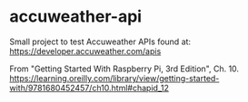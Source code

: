 # accuweather-api

Small project to test Accuweather APIs found at:  https://developer.accuweather.com/apis

From "Getting Started With Raspberry Pi, 3rd Edition", Ch. 10.
https://learning.oreilly.com/library/view/getting-started-with/9781680452457/ch10.html#chapid_12
